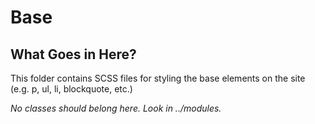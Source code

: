 # Base

## What Goes in Here?

This folder contains SCSS files for styling the base elements on the site (e.g. p, ul, li, blockquote, etc.)

*No classes should belong here.  Look in ../modules.*